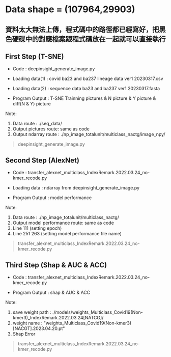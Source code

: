 # Data shape = (107964,29903)
## 資料太大無法上傳，程式碼中的路徑都已經寫好，把黑色硬碟中的對應檔案跟程式碼放在一起就可以直接執行
## First Step (T-SNE)
* Code : deepinsight_generate_image.py

* Loading data(1) : covid ba23 and ba237 lineage data ver1 20230317.csv 
* Loading data(2) : sequence data ba23 and ba237 ver1 20230317.fasta

* Program Output : T-SNE Trainning pictures & N picture & Y picture & diff(N & Y) picture

Note: 
1. Data route : ./seq_data/
2. Output pictures route: same as code
3. Output ndarray route : ./np_image_totalunit/multiclass_nactg/image_npy/

> deepinsight_generate_image.py

## Second Step (AlexNet)
* Code : transfer_alexnet_multiclass_IndexRemark.2022.03.24_no-kmer_recode.py

* Loading data : ndarray from deepinsight_generate_image.py

* Program Output : model performance

Note: 
1. Data route : ./np_image_totalunit/multiclass_nactg/
2. Output model performance route: same as code
3. Line 111 (setting epoch)
4. Line 251 263 (setting model performance file name)

> transfer_alexnet_multiclass_IndexRemark.2022.03.24_no-kmer_recode.py
> 
## Third Step (Shap & AUC & ACC)
* Code : transfer_alexnet_multiclass_IndexRemark.2022.03.24_no-kmer_recode.py

* Program Output : shap & AUC & ACC

Note: 
1. save weight path : ./models/weights_Multiclass_Covid19(Non-kmer3)_IndexRemark.2022.03.24[NATCG]/
2. weight name : "weights_Multiclass_Covid19(Non-kmer3)[NACGT].2023.04.20.pt"
3. Shap Error

> transfer_alexnet_multiclass_IndexRemark.2022.03.24_no-kmer_recode.py
